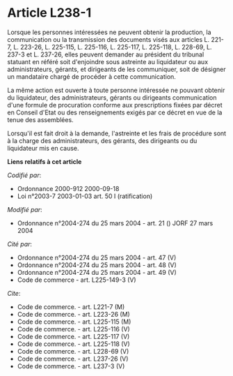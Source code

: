 # Article L238-1

Lorsque les personnes intéressées ne peuvent obtenir la production, la communication ou la transmission des documents visés
aux articles L. 221-7, L. 223-26, L. 225-115, L. 225-116, L. 225-117, L. 225-118, L. 228-69, L. 237-3 et L. 237-26, elles
peuvent demander au président du tribunal statuant en référé soit d'enjoindre sous astreinte au liquidateur ou aux
administrateurs, gérants, et dirigeants de les communiquer, soit de désigner un mandataire chargé de procéder à cette
communication.

La même action est ouverte à toute personne intéressée ne pouvant obtenir du liquidateur, des administrateurs, gérants ou
dirigeants communication d'une formule de procuration conforme aux prescriptions fixées par décret en Conseil d'Etat ou des
renseignements exigés par ce décret en vue de la tenue des assemblées.

Lorsqu'il est fait droit à la demande, l'astreinte et les frais de procédure sont à la charge des administrateurs, des
gérants, des dirigeants ou du liquidateur mis en cause.

**Liens relatifs à cet article**

_Codifié par_:

  - Ordonnance 2000-912 2000-09-18
  - Loi n°2003-7 2003-01-03 art. 50 I (ratification)

_Modifié par_:

  - Ordonnance n°2004-274 du 25 mars 2004 - art. 21 () JORF 27 mars 2004

_Cité par_:

  - Ordonnance n°2004-274 du 25 mars 2004 - art. 47 (V)
  - Ordonnance n°2004-274 du 25 mars 2004 - art. 48 (V)
  - Ordonnance n°2004-274 du 25 mars 2004 - art. 49 (V)
  - Code de commerce - art. L225-149-3 (V)

_Cite_:

  - Code de commerce. - art. L221-7 (M)
  - Code de commerce. - art. L223-26 (M)
  - Code de commerce. - art. L225-115 (M)
  - Code de commerce. - art. L225-116 (V)
  - Code de commerce. - art. L225-117 (V)
  - Code de commerce. - art. L225-118 (V)
  - Code de commerce. - art. L228-69 (V)
  - Code de commerce. - art. L237-26 (V)
  - Code de commerce. - art. L237-3 (V)
